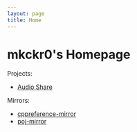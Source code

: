 ```yaml
---
layout: page
title: Home
---
```


# mkckr0's Homepage

Projects:

- [Audio Share](https://github.com/mkckr0/audio-share)

Mirrors:

- [cppreference-mirror](https://mkckr0.github.io/cppreference-mirror)
- [poj-mirror](https://mkckr0.github.io/poj-mirror)
